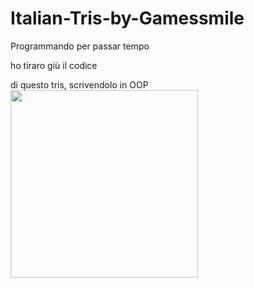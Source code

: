 # Italian-Tris-by-Gamessmile
Programmando per passar tempo</p>
ho tiraro giù il codice </p>
di questo tris, scrivendolo in OOP
<img align="left" width="300" src= https://i.ibb.co/6wm5vPg/logo-1a1.png>
